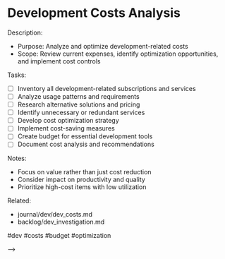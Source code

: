 # Development Costs Analysis

<!-- BACKLOG: Analyze Development Costs
created::2025-03-02T09:00:00Z
priority::medium
due::2025-03-20T00:00:00Z
owner::@dionedge
estimate::5h
project::dev
-->

Description:
- Purpose: Analyze and optimize development-related costs
- Scope: Review current expenses, identify optimization opportunities, and implement cost controls

Tasks:
- [ ] Inventory all development-related subscriptions and services
- [ ] Analyze usage patterns and requirements
- [ ] Research alternative solutions and pricing
- [ ] Identify unnecessary or redundant services
- [ ] Develop cost optimization strategy
- [ ] Implement cost-saving measures
- [ ] Create budget for essential development tools
- [ ] Document cost analysis and recommendations

Notes:
- Focus on value rather than just cost reduction
- Consider impact on productivity and quality
- Prioritize high-cost items with low utilization

Related:
- journal/dev/dev_costs.md
- backlog/dev_investigation.md

#dev #costs #budget #optimization 
<!--
order::-10
TODO::2025-03-02T06:28:24.605Z
<!--
NOTE::2025-03-03T10:40:34.817Z
BACKLOG::2025-03-03T13:23:09.839Z
-->
-->